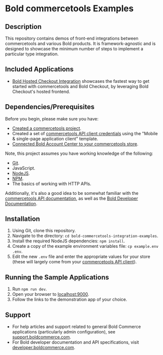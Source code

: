 # Bold commercetools Examples

## Description

This repository contains demos of front-end integrations between commercetools and various Bold products. It is framework-agnostic and is designed to showcase the minimum number of steps to implement a particular type integration.

## Included Applications

- [Bold Hosted Checkout Integration](./src/apps/bold-hosted-checkout-integration/README.md) showcases the fastest way to get started with commercetools and Bold Checkout, by leveraging Bold Checkout's hosted frontend.

## Dependencies/Prerequisites

Before you begin, please make sure you have:

* [Created a commercetools project](https://docs.commercetools.com/getting-started/initial-setup).
* Created a set of [commercetools API client credentials](https://docs.commercetools.com/getting-started/create-api-client) using the "Mobile & single-page application client" template.
* [Connected Bold Account Center to your commercetools store](https://support.boldcommerce.com/hc/en-us/articles/4413612597396-Create-Connect-a-Bold-Account).

Note, this project assumes you have working knowledge of the following:

* [Git](https://git-scm.com/).
* JavaScript.
* [NodeJS](https://nodejs.org/en/).
* [NPM](https://www.npmjs.com/).
* The basics of working with HTTP APIs.

Additionally, it's also a good idea to be somewhat familiar with the [commercetools API documentation](https://docs.commercetools.com/api/), as well as the [Bold Developer Documentation](https://developer.boldcommerce.com/).

## Installation

1. Using Git, clone this repository.
2. Navigate to the directory: `cd bold-commercetools-integration-examples`.
3. Install the required NodeJS dependencies: `npm install`.
4. Create a copy of the example environment variables file: `cp example.env .env`.
5. Edit the new `.env` file and enter the appropriate values for your store (these will largely come from your [commercetools API client](https://docs.commercetools.com/getting-started/create-api-client)).

## Running the Sample Applications

1. Run `npm run dev`.
2. Open your browser to [localhost:9000](http://localhost:9000).
3. Follow the links to the demonstration app of your choice.

## Support

- For help articles and support related to general Bold Commerce applications (particularly admin configuration), see [support.boldcommerce.com](http://support.boldcommerce.com).
- For Bold developer documentation and API specifications, visit [developer.boldcommerce.com](https://developer.boldcommerce.com/).
